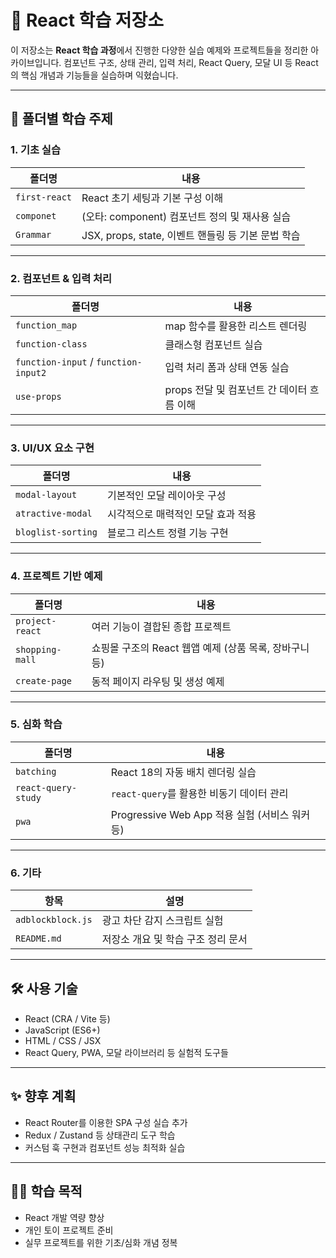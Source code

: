 # 📘 React 학습 저장소

이 저장소는 **React 학습 과정**에서 진행한 다양한 실습 예제와 프로젝트들을 정리한 아카이브입니다. 컴포넌트 구조, 상태 관리, 입력 처리, React Query, 모달 UI 등 React의 핵심 개념과 기능들을 실습하며 익혔습니다.

---

## 📁 폴더별 학습 주제

### 1. 기초 실습
| 폴더명 | 내용 |
|--------|------|
| `first-react` | React 초기 세팅과 기본 구성 이해 |
| `componet` | (오타: component) 컴포넌트 정의 및 재사용 실습 |
| `Grammar` | JSX, props, state, 이벤트 핸들링 등 기본 문법 학습 |

---

### 2. 컴포넌트 & 입력 처리
| 폴더명 | 내용 |
|--------|------|
| `function_map` | map 함수를 활용한 리스트 렌더링 |
| `function-class` | 클래스형 컴포넌트 실습 |
| `function-input` / `function-input2` | 입력 처리 폼과 상태 연동 실습 |
| `use-props` | props 전달 및 컴포넌트 간 데이터 흐름 이해 |

---

### 3. UI/UX 요소 구현
| 폴더명 | 내용 |
|--------|------|
| `modal-layout` | 기본적인 모달 레이아웃 구성 |
| `atractive-modal` | 시각적으로 매력적인 모달 효과 적용 |
| `bloglist-sorting` | 블로그 리스트 정렬 기능 구현 |

---

### 4. 프로젝트 기반 예제
| 폴더명 | 내용 |
|--------|------|
| `project-react` | 여러 기능이 결합된 종합 프로젝트 |
| `shopping-mall` | 쇼핑몰 구조의 React 웹앱 예제 (상품 목록, 장바구니 등) |
| `create-page` | 동적 페이지 라우팅 및 생성 예제 |

---

### 5. 심화 학습
| 폴더명 | 내용 |
|--------|------|
| `batching` | React 18의 자동 배치 렌더링 실습 |
| `react-query-study` | `react-query`를 활용한 비동기 데이터 관리 |
| `pwa` | Progressive Web App 적용 실험 (서비스 워커 등) |

---

### 6. 기타
| 항목 | 설명 |
|------|------|
| `adblockblock.js` | 광고 차단 감지 스크립트 실험 |
| `README.md` | 저장소 개요 및 학습 구조 정리 문서 |

---


## 🛠 사용 기술

- React (CRA / Vite 등)
- JavaScript (ES6+)
- HTML / CSS / JSX
- React Query, PWA, 모달 라이브러리 등 실험적 도구들

---

## ✨ 향후 계획

- React Router를 이용한 SPA 구성 실습 추가
- Redux / Zustand 등 상태관리 도구 학습
- 커스텀 훅 구현과 컴포넌트 성능 최적화 실습

---

## 🙋‍♂️ 학습 목적

- React 개발 역량 향상
- 개인 토이 프로젝트 준비
- 실무 프로젝트를 위한 기초/심화 개념 정복

